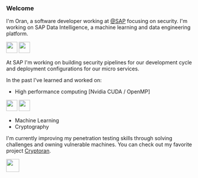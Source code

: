 ### Welcome

I'm Oran, a software developer working at [@SAP](https://github.com/SAP) focusing on security. I'm working on SAP Data Intelligence, a machine learning and data engineering platform.

<a href="https://www.sap.com"><img height=30 src="https://upload.wikimedia.org/wikipedia/commons/5/59/SAP_2011_logo.svg"/></a>
<a href="https://kubernetes.io/"><img height=30 src="https://upload.wikimedia.org/wikipedia/commons/6/67/Kubernetes_logo.svg"/></a>

At SAP I'm working on building security pipelines for our development cycle and deployment configurations for our micro services.

In the past I've learned and worked on:
- High performance computing [Nvidia CUDA / OpenMP] 

<a href="https://developer.nvidia.com/cuda-toolkit"><img height=30 src="https://upload.wikimedia.org/wikipedia/en/b/b9/Nvidia_CUDA_Logo.jpg"/></a> <a href="https://www.openmp.org"><img height=30 src="https://www.openmp.org/wp-content/uploads/openmp-enabling-hpc-since-1997.png"/></a>
- Machine Learning
- Cryptography

I'm currently improving my penetration testing skills through solving challenges and owning vulnerable machines. You can check out my favorite project [Cryptoran](https://github.com/orancanoren/cryptoran).

<a href="https://github.com/orancanoren/cryptoran"><img height=35 src="https://raw.githubusercontent.com/orancanoren/cryptoran/master/Cryptoran%20Logo.png"/></a>
